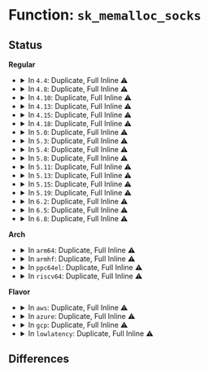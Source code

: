 # Function: <code>sk_memalloc_socks</code>

## Status
<b>Regular</b>
<ul>
<li>
<details>
<summary>In <code>4.4</code>: Duplicate, Full Inline ⚠️</summary>

**Collision:** Static Duplication

**Inline:** Full

**Transformation:** False

**Instances:**

```
In net/core/sock.c (ffffffff81702283)
Location: include/net/sock.h:768
Inline: True
Inline callers:
  - net/core/sock.c:release_sock
  - net/core/sock.c:sk_receive_skb
```
```
In net/core/skbuff.c (ffffffff81706b95)
Location: include/net/sock.h:768
Inline: True
Inline callers:
  - net/core/skbuff.c:__alloc_skb
  - net/core/skbuff.c:__netdev_alloc_skb
  - net/core/skbuff.c:__napi_alloc_skb
```
```
In net/core/dev.c (ffffffff8171ab1c)
Location: include/net/sock.h:768
Inline: True
```
```
In net/ipv4/tcp.c (ffffffff81766509)
Location: include/net/sock.h:768
Inline: True
Inline callers:
  - net/ipv4/tcp.c:tcp_prequeue_process
```
```
In net/ipv4/tcp_timer.c (ffffffff81779e33)
Location: include/net/sock.h:768
Inline: True
Inline callers:
  - net/ipv4/tcp_timer.c:tcp_delack_timer_handler
```
```
In net/ipv4/tcp_ipv4.c (ffffffff8177d1e6)
Location: include/net/sock.h:768
Inline: True
```
</details>
</li>
<li>
<details>
<summary>In <code>4.8</code>: Duplicate, Full Inline ⚠️</summary>

**Collision:** Static Duplication

**Inline:** Full

**Transformation:** False

**Instances:**

```
In net/core/sock.c (ffffffff81769485)
Location: include/net/sock.h:770
Inline: True
Inline callers:
  - net/core/sock.c:__release_sock
  - net/core/sock.c:__sk_receive_skb
```
```
In net/core/skbuff.c (ffffffff81773a2d)
Location: include/net/sock.h:770
Inline: True
Inline callers:
  - net/core/skbuff.c:__napi_alloc_skb
  - net/core/skbuff.c:__netdev_alloc_skb
  - net/core/skbuff.c:__alloc_skb
```
```
In net/core/dev.c (ffffffff8178302c)
Location: include/net/sock.h:770
Inline: True
```
```
In net/ipv4/tcp.c (ffffffff817d2a3e)
Location: include/net/sock.h:770
Inline: True
Inline callers:
  - net/ipv4/tcp.c:tcp_prequeue_process
```
```
In net/ipv4/tcp_timer.c (ffffffff817e704e)
Location: include/net/sock.h:770
Inline: True
Inline callers:
  - net/ipv4/tcp_timer.c:tcp_delack_timer_handler
```
```
In net/ipv4/tcp_ipv4.c (ffffffff817ea891)
Location: include/net/sock.h:770
Inline: True
```
</details>
</li>
<li>
<details>
<summary>In <code>4.10</code>: Duplicate, Full Inline ⚠️</summary>

**Collision:** Static Duplication

**Inline:** Full

**Transformation:** False

**Instances:**

```
In net/core/sock.c (ffffffff81796395)
Location: include/net/sock.h:791
Inline: True
Inline callers:
  - net/core/sock.c:__release_sock
  - net/core/sock.c:__sk_receive_skb
```
```
In net/core/skbuff.c (ffffffff817a0c5d)
Location: include/net/sock.h:791
Inline: True
Inline callers:
  - net/core/skbuff.c:__napi_alloc_skb
  - net/core/skbuff.c:__netdev_alloc_skb
  - net/core/skbuff.c:__alloc_skb
```
```
In net/core/dev.c (ffffffff817b08cc)
Location: include/net/sock.h:791
Inline: True
```
```
In net/ipv4/tcp.c (ffffffff818025ce)
Location: include/net/sock.h:791
Inline: True
Inline callers:
  - net/ipv4/tcp.c:tcp_prequeue_process
```
```
In net/ipv4/tcp_timer.c (ffffffff81817780)
Location: include/net/sock.h:791
Inline: True
Inline callers:
  - net/ipv4/tcp_timer.c:tcp_delack_timer_handler
```
```
In net/ipv4/tcp_ipv4.c (ffffffff8181ae31)
Location: include/net/sock.h:791
Inline: True
```
</details>
</li>
<li>
<details>
<summary>In <code>4.13</code>: Duplicate, Full Inline ⚠️</summary>

**Collision:** Static Duplication

**Inline:** Full

**Transformation:** False

**Instances:**

```
In net/core/sock.c (ffffffff817b4573)
Location: include/net/sock.h:805
Inline: True
Inline callers:
  - net/core/sock.c:__release_sock
  - net/core/sock.c:__sk_receive_skb
```
```
In net/core/skbuff.c (ffffffff817bb37e)
Location: include/net/sock.h:805
Inline: True
Inline callers:
  - net/core/skbuff.c:__napi_alloc_skb
  - net/core/skbuff.c:__netdev_alloc_skb
  - net/core/skbuff.c:__alloc_skb
```
```
In net/core/dev.c (ffffffff817cf16c)
Location: include/net/sock.h:805
Inline: True
```
```
In net/ipv4/tcp.c (ffffffff8182270f)
Location: include/net/sock.h:805
Inline: True
Inline callers:
  - net/ipv4/tcp.c:tcp_prequeue_process
```
```
In net/ipv4/tcp_timer.c (ffffffff81837ba2)
Location: include/net/sock.h:805
Inline: True
Inline callers:
  - net/ipv4/tcp_timer.c:tcp_delack_timer_handler
```
```
In net/ipv4/tcp_ipv4.c (ffffffff8183b632)
Location: include/net/sock.h:805
Inline: True
```
</details>
</li>
<li>
<details>
<summary>In <code>4.15</code>: Duplicate, Full Inline ⚠️</summary>

**Collision:** Static Duplication

**Inline:** Full

**Transformation:** False

**Instances:**

```
In net/core/sock.c (ffffffff8182c7c3)
Location: include/net/sock.h:805
Inline: True
Inline callers:
  - net/core/sock.c:__release_sock
  - net/core/sock.c:__sk_receive_skb
```
```
In net/core/skbuff.c (ffffffff818333ee)
Location: include/net/sock.h:805
Inline: True
Inline callers:
  - net/core/skbuff.c:__napi_alloc_skb
  - net/core/skbuff.c:__netdev_alloc_skb
  - net/core/skbuff.c:__alloc_skb
```
```
In net/core/dev.c (ffffffff81848aac)
Location: include/net/sock.h:805
Inline: True
```
</details>
</li>
<li>
<details>
<summary>In <code>4.18</code>: Duplicate, Full Inline ⚠️</summary>

**Collision:** Static Duplication

**Inline:** Full

**Transformation:** False

**Instances:**

```
In net/core/sock.c (ffffffff8187692f)
Location: include/net/sock.h:812
Inline: True
Inline callers:
  - net/core/sock.c:__release_sock
  - net/core/sock.c:__sk_receive_skb
```
```
In net/core/skbuff.c (ffffffff8187d88d)
Location: include/net/sock.h:812
Inline: True
Inline callers:
  - net/core/skbuff.c:__napi_alloc_skb
  - net/core/skbuff.c:__netdev_alloc_skb
  - net/core/skbuff.c:__alloc_skb
```
```
In net/core/dev.c (ffffffff81892b05)
Location: include/net/sock.h:812
Inline: True
```
</details>
</li>
<li>
<details>
<summary>In <code>5.0</code>: Duplicate, Full Inline ⚠️</summary>

**Collision:** Static Duplication

**Inline:** Full

**Transformation:** False

**Instances:**

```
In net/core/sock.c (ffffffff818987bf)
Location: include/net/sock.h:840
Inline: True
Inline callers:
  - net/core/sock.c:__release_sock
  - net/core/sock.c:__sk_receive_skb
```
```
In net/core/skbuff.c (ffffffff8189e49d)
Location: include/net/sock.h:840
Inline: True
Inline callers:
  - net/core/skbuff.c:__napi_alloc_skb
  - net/core/skbuff.c:__netdev_alloc_skb
  - net/core/skbuff.c:__alloc_skb
```
```
In net/core/dev.c (ffffffff818b7ffb)
Location: include/net/sock.h:840
Inline: True
Inline callers:
  - net/core/dev.c:netif_receive_skb_list
```
</details>
</li>
<li>
<details>
<summary>In <code>5.3</code>: Duplicate, Full Inline ⚠️</summary>

**Collision:** Static Duplication

**Inline:** Full

**Transformation:** False

**Instances:**

```
In net/core/sock.c (ffffffff818e2d66)
Location: include/net/sock.h:843
Inline: True
Inline callers:
  - net/core/sock.c:__release_sock
  - net/core/sock.c:__sk_receive_skb
```
```
In net/core/skbuff.c (ffffffff818e8d02)
Location: include/net/sock.h:843
Inline: True
Inline callers:
  - net/core/skbuff.c:__napi_alloc_skb
  - net/core/skbuff.c:__netdev_alloc_skb
  - net/core/skbuff.c:__alloc_skb
```
```
In net/core/dev.c (ffffffff81904250)
Location: include/net/sock.h:843
Inline: True
Inline callers:
  - net/core/dev.c:netif_receive_skb_list
```
</details>
</li>
<li>
<details>
<summary>In <code>5.4</code>: Duplicate, Full Inline ⚠️</summary>

**Collision:** Static Duplication

**Inline:** Full

**Transformation:** False

**Instances:**

```
In net/core/sock.c (ffffffff81914f46)
Location: include/net/sock.h:848
Inline: True
Inline callers:
  - net/core/sock.c:__release_sock
  - net/core/sock.c:__sk_receive_skb
```
```
In net/core/skbuff.c (ffffffff8191ae62)
Location: include/net/sock.h:848
Inline: True
Inline callers:
  - net/core/skbuff.c:__napi_alloc_skb
  - net/core/skbuff.c:__netdev_alloc_skb
  - net/core/skbuff.c:__alloc_skb
```
```
In net/core/dev.c (ffffffff8193539f)
Location: include/net/sock.h:848
Inline: True
Inline callers:
  - net/core/dev.c:netif_receive_skb_list_internal
```
</details>
</li>
<li>
<details>
<summary>In <code>5.8</code>: Duplicate, Full Inline ⚠️</summary>

**Collision:** Static Duplication

**Inline:** Full

**Transformation:** False

**Instances:**

```
In net/core/sock.c (ffffffff819e8066)
Location: include/net/sock.h:890
Inline: True
Inline callers:
  - net/core/sock.c:__release_sock
  - net/core/sock.c:__sk_receive_skb
```
```
In net/core/skbuff.c (ffffffff819ed442)
Location: include/net/sock.h:890
Inline: True
Inline callers:
  - net/core/skbuff.c:__napi_alloc_skb
  - net/core/skbuff.c:__netdev_alloc_skb
  - net/core/skbuff.c:__alloc_skb
```
```
In net/core/dev.c (ffffffff81a09f94)
Location: include/net/sock.h:890
Inline: True
Inline callers:
  - net/core/dev.c:__netif_receive_skb_list
```
</details>
</li>
<li>
<details>
<summary>In <code>5.11</code>: Duplicate, Full Inline ⚠️</summary>

**Collision:** Static Duplication

**Inline:** Full

**Transformation:** False

**Instances:**

```
In net/core/sock.c (ffffffff819e7cd6)
Location: include/net/sock.h:905
Inline: True
Inline callers:
  - net/core/sock.c:__release_sock
  - net/core/sock.c:__sk_receive_skb
```
```
In net/core/skbuff.c (ffffffff819ed10b)
Location: include/net/sock.h:905
Inline: True
Inline callers:
  - net/core/skbuff.c:__napi_alloc_skb
  - net/core/skbuff.c:__netdev_alloc_skb
  - net/core/skbuff.c:__alloc_skb
```
```
In net/core/dev.c (ffffffff81a0b534)
Location: include/net/sock.h:905
Inline: True
Inline callers:
  - net/core/dev.c:__netif_receive_skb_list
```
</details>
</li>
<li>
<details>
<summary>In <code>5.13</code>: Duplicate, Full Inline ⚠️</summary>

**Collision:** Static Duplication

**Inline:** Full

**Transformation:** False

**Instances:**

```
In net/core/sock.c (ffffffff819cdca6)
Location: include/net/sock.h:905
Inline: True
Inline callers:
  - net/core/sock.c:__release_sock
  - net/core/sock.c:__sk_receive_skb
```
```
In net/core/skbuff.c (ffffffff819d0279)
Location: include/net/sock.h:905
Inline: True
Inline callers:
  - net/core/skbuff.c:__napi_alloc_skb
  - net/core/skbuff.c:__netdev_alloc_skb
  - net/core/skbuff.c:__alloc_skb
```
```
In net/core/dev.c (ffffffff819f1b78)
Location: include/net/sock.h:905
Inline: True
Inline callers:
  - net/core/dev.c:netif_receive_skb_list_internal
```
</details>
</li>
<li>
<details>
<summary>In <code>5.15</code>: Duplicate, Full Inline ⚠️</summary>

**Collision:** Static Duplication

**Inline:** Full

**Transformation:** False

**Instances:**

```
In net/core/sock.c (ffffffff81a7d486)
Location: include/net/sock.h:917
Inline: True
Inline callers:
  - net/core/sock.c:__release_sock
  - net/core/sock.c:__sk_receive_skb
```
```
In net/core/skbuff.c (ffffffff81a8140a)
Location: include/net/sock.h:917
Inline: True
Inline callers:
  - net/core/skbuff.c:__napi_alloc_skb
  - net/core/skbuff.c:__netdev_alloc_skb
  - net/core/skbuff.c:__alloc_skb
```
```
In net/core/dev.c (ffffffff81aa3498)
Location: include/net/sock.h:917
Inline: True
Inline callers:
  - net/core/dev.c:netif_receive_skb_list_internal
```
</details>
</li>
<li>
<details>
<summary>In <code>5.19</code>: Duplicate, Full Inline ⚠️</summary>

**Collision:** Static Duplication

**Inline:** Full

**Transformation:** False

**Instances:**

```
In net/core/sock.c (ffffffff81bf0ae4)
Location: include/net/sock.h:957
Inline: True
Inline callers:
  - net/core/sock.c:__release_sock
  - net/core/sock.c:__sk_receive_skb
```
```
In net/core/skbuff.c (ffffffff81bf50f5)
Location: include/net/sock.h:957
Inline: True
Inline callers:
  - net/core/skbuff.c:__napi_alloc_skb
  - net/core/skbuff.c:__netdev_alloc_skb
  - net/core/skbuff.c:__alloc_skb
```
```
In net/core/dev.c (ffffffff81c1bba1)
Location: include/net/sock.h:957
Inline: True
Inline callers:
  - net/core/dev.c:netif_receive_skb_list_internal
```
</details>
</li>
<li>
<details>
<summary>In <code>6.2</code>: Duplicate, Full Inline ⚠️</summary>

**Collision:** Static Duplication

**Inline:** Full

**Transformation:** False

**Instances:**

```
In net/core/sock.c (ffffffff81d9d154)
Location: include/net/sock.h:995
Inline: True
Inline callers:
  - net/core/sock.c:__release_sock
  - net/core/sock.c:__sk_receive_skb
```
```
In net/core/skbuff.c (ffffffff81da44bd)
Location: include/net/sock.h:995
Inline: True
Inline callers:
  - net/core/skbuff.c:__napi_alloc_skb
  - net/core/skbuff.c:__netdev_alloc_skb
  - net/core/skbuff.c:__alloc_skb
```
```
In net/core/dev.c (ffffffff81dccb71)
Location: include/net/sock.h:995
Inline: True
Inline callers:
  - net/core/dev.c:netif_receive_skb_list_internal
```
</details>
</li>
<li>
<details>
<summary>In <code>6.5</code>: Duplicate, Full Inline ⚠️</summary>

**Collision:** Static Duplication

**Inline:** Full

**Transformation:** False

**Instances:**

```
In net/core/sock.c (ffffffff81e0b9a4)
Location: include/net/sock.h:997
Inline: True
Inline callers:
  - net/core/sock.c:__release_sock
  - net/core/sock.c:__sk_receive_skb
```
```
In net/core/skbuff.c (ffffffff81e1310e)
Location: include/net/sock.h:997
Inline: True
Inline callers:
  - net/core/skbuff.c:__napi_alloc_skb
  - net/core/skbuff.c:__netdev_alloc_skb
  - net/core/skbuff.c:__alloc_skb
```
```
In net/core/dev.c (ffffffff81e3d6d1)
Location: include/net/sock.h:997
Inline: True
Inline callers:
  - net/core/dev.c:netif_receive_skb_list_internal
```
</details>
</li>
<li>
<details>
<summary>In <code>6.8</code>: Duplicate, Full Inline ⚠️</summary>

**Collision:** Static Duplication

**Inline:** Full

**Transformation:** False

**Instances:**

```
In net/core/sock.c (ffffffff81ec8394)
Location: include/net/sock.h:968
Inline: True
Inline callers:
  - net/core/sock.c:__release_sock
  - net/core/sock.c:__sk_receive_skb
```
```
In net/core/skbuff.c (ffffffff81ed02ce)
Location: include/net/sock.h:968
Inline: True
Inline callers:
  - net/core/skbuff.c:__napi_alloc_skb
  - net/core/skbuff.c:__netdev_alloc_skb
  - net/core/skbuff.c:__alloc_skb
```
```
In net/core/dev.c (ffffffff81efbf71)
Location: include/net/sock.h:968
Inline: True
Inline callers:
  - net/core/dev.c:netif_receive_skb_list_internal
```
</details>
</li>
</ul>
<b>Arch</b>
<ul>
<li>
<details>
<summary>In <code>arm64</code>: Duplicate, Full Inline ⚠️</summary>

**Collision:** Static Duplication

**Inline:** Full

**Transformation:** False

**Instances:**

```
In net/core/sock.c (ffff800010badd44)
Location: include/net/sock.h:848
Inline: True
Inline callers:
  - net/core/sock.c:__release_sock
  - net/core/sock.c:__sk_receive_skb
```
```
In net/core/skbuff.c (ffff800010bb51cc)
Location: include/net/sock.h:848
Inline: True
Inline callers:
  - net/core/skbuff.c:__napi_alloc_skb
  - net/core/skbuff.c:__netdev_alloc_skb
  - net/core/skbuff.c:__alloc_skb
```
```
In net/core/dev.c (ffff800010bd3638)
Location: include/net/sock.h:848
Inline: True
Inline callers:
  - net/core/dev.c:netif_receive_skb_list_internal
```
</details>
</li>
<li>
<details>
<summary>In <code>armhf</code>: Duplicate, Full Inline ⚠️</summary>

**Collision:** Static Duplication

**Inline:** Full

**Transformation:** False

**Instances:**

```
In net/core/sock.c (c0ccb858)
Location: include/net/sock.h:848
Inline: True
Inline callers:
  - net/core/sock.c:__release_sock
  - net/core/sock.c:__sk_receive_skb
```
```
In net/core/skbuff.c (c0cd22b8)
Location: include/net/sock.h:848
Inline: True
Inline callers:
  - net/core/skbuff.c:__napi_alloc_skb
  - net/core/skbuff.c:__netdev_alloc_skb
  - net/core/skbuff.c:__alloc_skb
```
```
In net/core/dev.c (c0cee360)
Location: include/net/sock.h:848
Inline: True
Inline callers:
  - net/core/dev.c:netif_receive_skb_list_internal
```
</details>
</li>
<li>
<details>
<summary>In <code>ppc64el</code>: Duplicate, Full Inline ⚠️</summary>

**Collision:** Static Duplication

**Inline:** Full

**Transformation:** False

**Instances:**

```
In net/core/sock.c (c000000000c83740)
Location: include/net/sock.h:848
Inline: True
Inline callers:
  - net/core/sock.c:__release_sock
  - net/core/sock.c:__sk_receive_skb
```
```
In net/core/skbuff.c (c000000000c8c1a4)
Location: include/net/sock.h:848
Inline: True
Inline callers:
  - net/core/skbuff.c:__napi_alloc_skb
  - net/core/skbuff.c:__netdev_alloc_skb
  - net/core/skbuff.c:__alloc_skb
```
```
In net/core/dev.c (c000000000cb2220)
Location: include/net/sock.h:848
Inline: True
Inline callers:
  - net/core/dev.c:netif_receive_skb_list_internal
```
</details>
</li>
<li>
<details>
<summary>In <code>riscv64</code>: Duplicate, Full Inline ⚠️</summary>

**Collision:** Static Duplication

**Inline:** Full

**Transformation:** False

**Instances:**

```
In net/core/sock.c (ffffffe00073fe20)
Location: include/net/sock.h:848
Inline: True
Inline callers:
  - net/core/sock.c:__release_sock
  - net/core/sock.c:__sk_receive_skb
```
```
In net/core/skbuff.c (ffffffe000745268)
Location: include/net/sock.h:848
Inline: True
Inline callers:
  - net/core/skbuff.c:__napi_alloc_skb
  - net/core/skbuff.c:__netdev_alloc_skb
  - net/core/skbuff.c:__alloc_skb
```
```
In net/core/dev.c (ffffffe00075d83a)
Location: include/net/sock.h:848
Inline: True
Inline callers:
  - net/core/dev.c:netif_receive_skb_list_internal
```
</details>
</li>
</ul>
<b>Flavor</b>
<ul>
<li>
<details>
<summary>In <code>aws</code>: Duplicate, Full Inline ⚠️</summary>

**Collision:** Static Duplication

**Inline:** Full

**Transformation:** False

**Instances:**

```
In net/core/sock.c (ffffffff818b4f46)
Location: include/net/sock.h:848
Inline: True
Inline callers:
  - net/core/sock.c:__release_sock
  - net/core/sock.c:__sk_receive_skb
```
```
In net/core/skbuff.c (ffffffff818bae62)
Location: include/net/sock.h:848
Inline: True
Inline callers:
  - net/core/skbuff.c:__napi_alloc_skb
  - net/core/skbuff.c:__netdev_alloc_skb
  - net/core/skbuff.c:__alloc_skb
```
```
In net/core/dev.c (ffffffff818d5373)
Location: include/net/sock.h:848
Inline: True
Inline callers:
  - net/core/dev.c:netif_receive_skb_list_internal
```
</details>
</li>
<li>
<details>
<summary>In <code>azure</code>: Duplicate, Full Inline ⚠️</summary>

**Collision:** Static Duplication

**Inline:** Full

**Transformation:** False

**Instances:**

```
In net/core/sock.c (ffffffff8186ee96)
Location: include/net/sock.h:848
Inline: True
Inline callers:
  - net/core/sock.c:__release_sock
  - net/core/sock.c:__sk_receive_skb
```
```
In net/core/skbuff.c (ffffffff81874da2)
Location: include/net/sock.h:848
Inline: True
Inline callers:
  - net/core/skbuff.c:__napi_alloc_skb
  - net/core/skbuff.c:__netdev_alloc_skb
  - net/core/skbuff.c:__alloc_skb
```
```
In net/core/dev.c (ffffffff8188f1e3)
Location: include/net/sock.h:848
Inline: True
Inline callers:
  - net/core/dev.c:netif_receive_skb_list_internal
```
</details>
</li>
<li>
<details>
<summary>In <code>gcp</code>: Duplicate, Full Inline ⚠️</summary>

**Collision:** Static Duplication

**Inline:** Full

**Transformation:** False

**Instances:**

```
In net/core/sock.c (ffffffff81905f46)
Location: include/net/sock.h:848
Inline: True
Inline callers:
  - net/core/sock.c:__release_sock
  - net/core/sock.c:__sk_receive_skb
```
```
In net/core/skbuff.c (ffffffff8190be62)
Location: include/net/sock.h:848
Inline: True
Inline callers:
  - net/core/skbuff.c:__napi_alloc_skb
  - net/core/skbuff.c:__netdev_alloc_skb
  - net/core/skbuff.c:__alloc_skb
```
```
In net/core/dev.c (ffffffff8192639f)
Location: include/net/sock.h:848
Inline: True
Inline callers:
  - net/core/dev.c:netif_receive_skb_list_internal
```
</details>
</li>
<li>
<details>
<summary>In <code>lowlatency</code>: Duplicate, Full Inline ⚠️</summary>

**Collision:** Static Duplication

**Inline:** Full

**Transformation:** False

**Instances:**

```
In net/core/sock.c (ffffffff81926f76)
Location: include/net/sock.h:848
Inline: True
Inline callers:
  - net/core/sock.c:__release_sock
  - net/core/sock.c:__sk_receive_skb
```
```
In net/core/skbuff.c (ffffffff8192cf82)
Location: include/net/sock.h:848
Inline: True
Inline callers:
  - net/core/skbuff.c:__napi_alloc_skb
  - net/core/skbuff.c:__netdev_alloc_skb
  - net/core/skbuff.c:__alloc_skb
```
```
In net/core/dev.c (ffffffff81947944)
Location: include/net/sock.h:848
Inline: True
Inline callers:
  - net/core/dev.c:netif_receive_skb_list_internal
```
</details>
</li>
</ul>

## Differences
